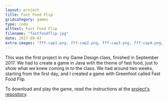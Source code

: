```yaml
---
layout: project
title: Fast Food Flip
gridcategory: games
type: code
alttext: Fast Food Flip
filename: "fastfoodflip.jpg"
date: 2017-09-07
extra-images: "fff-cap1.png, fff-cap2.png, fff-cap3.png, fff-cap4.png, fff-cap5.png"
---
```

This was the first project in my Game Design class, finished in September 2017. We had to create a game in Java with the theme of fast food, just to show what we knew coming in to the class. We had around two weeks, starting from the first day, and I created a game with Greenfoot called Fast Food Flip.

To download and play the game, read the instructions at the [project's repository](https://github.com/lizgw/FastFoodFlip).
